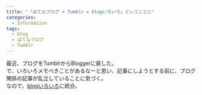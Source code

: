 ```yaml
---
title: "「はてなブログ + Tumblr = blogいろいろ」ということに"
categories:
  - Information
tags:
  - blog
  - はてなブログ
  - Tumblr
---
```

最近、ブログをTumblrからBloggerに戻した。  
で、いろいろメモべきことがあるなーと思い、記事にしようとする前に、ブログ関係の記事が乱立していることに気づく。  
なので、[blogいろいろ](/blogsystem/)に統合。
